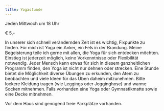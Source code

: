 ```yaml
---
title: Yogastunde
---
```

Jeden Mittwoch um 18 Uhr

€ 5,-  

In unserer sich schnell verändernden Zeit ist es wichtig, Fixpunkte zu finden. Für mich ist Yoga ein Anker, ein Fels in der Brandung. Meine Begeisterung teile ich gerne mit allen, die Yoga für sich entdecken möchten. Einstieg ist jederzeit möglich, keine Vorkenntnisse oder Flexibilität notwendig. Jeder Mensch kann etwas für sich in diesem ganzheitlichen Programm finden, den Yoga ist nicht nur dehnen oder strecken. Eine Stunde bietet die Möglichkeit diverse Übungen zu erkunden, den Atem zu beobachten und viele Ideen für das Üben daheim mitzunehmen.
Bitte lockere Kleidung tragen (wie Leggings oder Jogginghose) und warme Socken mitnehmen. Falls
vorhanden eine Yoga oder Gymnastikmatte sowie eine Decke mitnehmen.  

Vor dem Haus sind genügend freie Parkplätze vorhanden.
